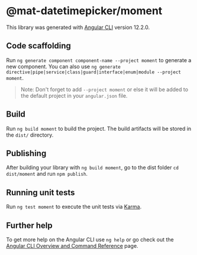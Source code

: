 # @mat-datetimepicker/moment

This library was generated with [Angular CLI](https://github.com/angular/angular-cli) version 12.2.0.

## Code scaffolding

Run `ng generate component component-name --project moment` to generate a new component. You can also use `ng generate directive|pipe|service|class|guard|interface|enum|module --project moment`.

> Note: Don't forget to add `--project moment` or else it will be added to the default project in your `angular.json` file.

## Build

Run `ng build moment` to build the project. The build artifacts will be stored in the `dist/` directory.

## Publishing

After building your library with `ng build moment`, go to the dist folder `cd dist/moment` and run `npm publish`.

## Running unit tests

Run `ng test moment` to execute the unit tests via [Karma](https://karma-runner.github.io).

## Further help

To get more help on the Angular CLI use `ng help` or go check out the [Angular CLI Overview and Command Reference](https://angular.io/cli) page.
